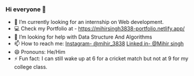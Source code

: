 ### Hi everyone 👋

- 🔭 I’m currently looking for an internship on Web development.
- 💻 Check my Portfolio at - https://mihirsingh3838-portfolio.netlify.app/
- 🤔 I’m looking for help with Data Structure And Algorithms
- 📫 How to reach me: [Instagram- @mihir_3838](https://www.instagram.com/mihir_3838/)     [Linked in- @Mihir singh](https://www.linkedin.com/in/mihir-singh-538796212/)
- 😄 Pronouns: He/Him
- ⚡ Fun fact: I can still wake up at 6 for a cricket match but not at 9 for my college class.
